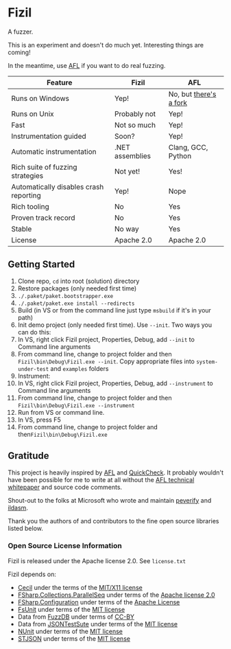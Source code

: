 # Fizil
A fuzzer. 

This is an experiment and doesn't do much yet. Interesting things are coming!

In the meantime, use [AFL](http://lcamtuf.coredump.cx/afl/) if you want to do real fuzzing.

| Feature                                | Fizil           | AFL                |
|----------------------------------------|-----------------|--------------------|
| Runs on Windows                        | Yep!            | No, but [there's a fork](https://github.com/ivanfratric/winafl) |
| Runs on Unix                           | Probably not    | Yep!               |
| Fast                                   | Not so much     | Yep!               |
| Instrumentation guided                 | Soon?           | Yep!               |
| Automatic instrumentation              | .NET assemblies | Clang, GCC, Python |
| Rich suite of fuzzing strategies       | Not yet!        | Yes!               |
| Automatically disables crash reporting | Yep!            | Nope               |
| Rich tooling                           | No              | Yes                |
| Proven track record                    | No              | Yes                |
| Stable                                 | No way          | Yes                |
| License                                | Apache 2.0      | Apache 2.0         |

## Getting Started
1. Clone repo, `cd` into root (solution) directory
2. Restore packages (only needed first time)
  1. `./.paket/paket.bootstrapper.exe` 
  2. `./.paket/paket.exe install --redirects`
3. Build (in VS or from the command line just type `msbuild` if it's in your path)
4. Init demo project (only needed first time). Use `--init`. Two ways you can do this:
  1. In VS, right click Fizil project, Properties, Debug, add `--init` to Command line arguments
  2. From command line, change to project folder and then `Fizil\bin\Debug\Fizil.exe --init`. Copy appropriate files into `system-under-test` and `examples` folders
5. Instrument: 
  1. In VS, right click Fizil project, Properties, Debug, add `--instrument` to Command line arguments
  2. From command line, change to project folder and then `Fizil\bin\Debug\Fizil.exe --instrument`
6. Run from VS or command line.
  1. In VS, press F5
  2. From command line, change to project folder and then`Fizil\bin\Debug\Fizil.exe`

## Gratitude

This project is heavily inspired by [AFL](http://lcamtuf.coredump.cx/afl/) and [QuickCheck](http://www.cse.chalmers.se/~rjmh/QuickCheck/manual.html).
It probably wouldn't have been possible for me to write at all without the [AFL technical whitepaper](http://lcamtuf.coredump.cx/afl/technical_details.txt) and source code comments.

Shout-out to the folks at Microsoft who wrote and maintain [peverify](https://msdn.microsoft.com/en-us/library/62bwd2yd.aspx) and [ildasm](https://msdn.microsoft.com/en-us/library/f7dy01k1.aspx).

Thank you the authors of and contributors to the fine open source libraries listed below.

### Open Source License Information
Fizil is released under the Apache license 2.0. See `license.txt`

Fizil depends on:

* [Cecil](https://github.com/jbevain/cecil) under the terms of the [MIT/X11 license](https://github.com/jbevain/cecil/blob/master/LICENSE.txt)
* [FSharp.Collections.ParallelSeq](http://fsprojects.github.io/FSharp.Collections.ParallelSeq/) under terms of the [Apache license 2.0](https://github.com/fsprojects/FSharp.Collections.ParallelSeq/blob/master/LICENSE.txt)
* [FSharp.Configuration](http://fsprojects.github.io/FSharp.Configuration/) under terms of the [Apache License](https://github.com/fsprojects/FSharp.Configuration/blob/master/LICENSE.txt)
* [FsUnit](http://fsprojects.github.io/FsUnit/) under terms of the [MIT license](https://github.com/fsprojects/FsUnit/blob/master/license.txt)
* Data from [FuzzDB](https://github.com/fuzzdb-project/fuzzdb) under terms of [CC-BY](https://github.com/fuzzdb-project/fuzzdb)
* Data from [JSONTestSute](https://github.com/nst/JSONTestSuite) under terms of the [MIT license](https://github.com/nst/JSONTestSuite/blob/master/LICENSE)
* [NUnit](http://www.nunit.org/) under terms of the [MIT license](http://www.nunit.org/nuget/nunit3-license.txt)
* [STJSON](https://github.com/nst/STJSON) under terms of the [MIT license](https://github.com/nst/STJSON/blob/master/LICENSE)
